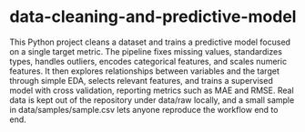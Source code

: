# data-cleaning-and-predictive-model

This Python project cleans a dataset and trains a predictive model focused on a single target metric. The pipeline fixes missing values, standardizes types, handles outliers, encodes categorical features, and scales numeric features. It then explores relationships between variables and the target through simple EDA, selects relevant features, and trains a supervised model with cross validation, reporting metrics such as MAE and RMSE. Real data is kept out of the repository under data/raw locally, and a small sample in data/samples/sample.csv lets anyone reproduce the workflow end to end.
